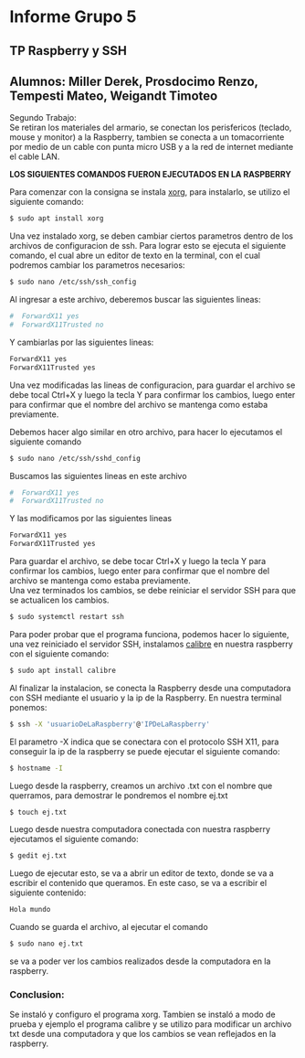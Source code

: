 # Informe Grupo 5
## TP Raspberry y SSH
## Alumnos: Miller Derek, Prosdocimo Renzo, Tempesti Mateo, Weigandt Timoteo
Segundo Trabajo:  
Se retiran los materiales del armario, se conectan los perisfericos (teclado, mouse y monitor) a la Raspberry, tambien se conecta a un tomacorriente por medio de un cable con punta micro USB y a la red de internet mediante el cable LAN.  

**LOS SIGUIENTES COMANDOS FUERON EJECUTADOS EN LA RASPBERRY**

Para comenzar con la consigna se instala [xorg](https://www.x.org/wiki/), para instalarlo, se utilizo el siguiente comando:
```bash
$ sudo apt install xorg
```
Una vez instalado xorg, se deben cambiar ciertos parametros dentro de los archivos de configuracion de ssh. Para lograr esto se ejecuta el siguiente comando, el cual abre un editor de texto en la terminal, con el cual podremos cambiar los parametros necesarios:
```bash
$ sudo nano /etc/ssh/ssh_config
```
Al ingresar a este archivo, deberemos buscar las siguientes lineas:
```bash
#  ForwardX11 yes
#  ForwardX11Trusted no
```
Y cambiarlas por las siguientes lineas: 
```bash
ForwardX11 yes
ForwardX11Trusted yes
```
Una vez modificadas las lineas de configuracion, para guardar el archivo se debe tocal Ctrl+X y luego la tecla Y para confirmar los cambios, luego enter para confirmar que el nombre del archivo se mantenga como estaba previamente.

Debemos hacer algo similar en otro archivo, para hacer lo ejecutamos el siguiente comando
```bash
$ sudo nano /etc/ssh/sshd_config
```
Buscamos las siguientes lineas en este archivo
```bash
#  ForwardX11 yes
#  ForwardX11Trusted no
```
Y las modificamos por las siguientes lineas
```bash
ForwardX11 yes
ForwardX11Trusted yes
```
Para guardar el archivo, se debe tocar Ctrl+X y luego la tecla Y para confirmar los cambios, luego enter para confirmar que el nombre del archivo se mantenga como estaba previamente.  
Una vez terminados los cambios, se debe reiniciar el servidor SSH para que se actualicen los cambios.
```bash
$ sudo systemctl restart ssh
```
Para poder probar que el programa funciona, podemos hacer lo siguiente, una vez reiniciado el servidor SSH, instalamos [calibre]() en nuestra raspberry con el siguiente comando:
```bash
$ sudo apt install calibre
```
Al finalizar la instalacion, se conecta la Raspberry desde una computadora con SSH mediante el usuario y la ip de la Raspberry. En nuestra terminal ponemos:
```bash
$ ssh -X 'usuarioDeLaRaspberry'@'IPDeLaRaspberry'
```
El parametro -X indica que se conectara con el protocolo SSH X11,
 para conseguir la ip de la raspberry se puede ejecutar el siguiente comando:
```bash
$ hostname -I
```
Luego desde la raspberry, creamos un archivo .txt con el nombre que querramos, para demostrar le pondremos el nombre ej.txt
```bash
$ touch ej.txt
```
Luego desde nuestra computadora conectada con nuestra raspberry ejecutamos el siguiente comando:
```bash
$ gedit ej.txt
```
Luego de ejecutar esto, se va a abrir un editor de texto, donde se va a escribir el contenido que queramos. En este caso, se va a escribir el siguiente contenido:
```bash
Hola mundo
```
Cuando se guarda el archivo, al ejecutar el comando
```bash
$ sudo nano ej.txt
```
se va a poder ver los cambios realizados desde la computadora en la raspberry.  
### Conclusion:
Se instaló y configuro el programa xorg. Tambien se instaló a modo de prueba y ejemplo el programa calibre y se utilizo para modificar un archivo txt desde una computadora y que los cambios se vean reflejados en la raspberry.